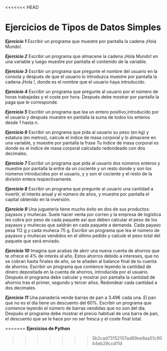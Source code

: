 <<<<<<< HEAD
# **Ejercicios de Tipos de Datos Simples**

***Ejercicio 1***
Escribir un programa que muestre por pantalla la cadena ¡Hola Mundo!.



***Ejercicio 2***
Escribir un programa que almacene la cadena ¡Hola Mundo! en una variable y luego muestre por pantalla el contenido de la variable.



***Ejercicio 3***
Escribir un programa que pregunte el nombre del usuario en la consola y después de que el usuario lo introduzca 
muestre por pantalla la cadena ¡Hola <nombre>!, donde <nombre> es el nombre que el usuario haya introducido.



***Ejercicio 4***
Escribir un programa que pregunte al usuario por el número de horas trabajadas y el coste por hora. Después debe mostrar por pantalla la paga que le corresponde.



***Ejercicio 5***
Escribir un programa que lea un entero positivo,introducido por el usuario y después muestre en pantalla la suma de todos los enteros desde 1 hasta n.



***Ejercicio 6***
Escribir un programa que pida al usuario su peso (en kg) y estatura (en metros), calcule el índice de masa corporal y lo almacene en una variable, y muestre por pantalla la frase Tu índice de masa corporal es <imc> donde <imc> es el índice de masa corporal calculado redondeado con dos decimales.



***Ejercicio 7***
Escribir un programa que pida al usuario dos números enteros y muestre por pantalla la <n> entre <m> da un cociente <c> y un resto <r> donde <n> y <m> son los números introducidos por el usuario, 
y <c> y <r> son el cociente y el resto de la división entera respectivamente.



***Ejercicio 8***
Escribir un programa que pregunte al usuario una cantidad a invertir, el interés anual y el número de años, y muestre por pantalla el capital obtenido en la inversión.



***Ejercicio 9***
Una juguetería tiene mucho éxito en dos de sus productos: payasos y muñecas. Suele hacer venta por correo y la empresa de logística les cobra por peso de cada paquete así que deben calcular el peso de los payasos y muñecas que saldrán en cada paquete a demanda. Cada payaso pesa 112 g y cada muñeca 75 g. Escribir un programa que lea el número de payasos y muñecas vendidos en el último pedido y calcule el peso total del paquete que será enviado.



***Ejercicio 10***
Imagina que acabas de abrir una nueva cuenta de ahorros que te ofrece el 4% de interés al año. Estos ahorros debido a intereses, que no se cobran hasta finales de año, se te añaden al balance final de tu cuenta de ahorros. Escribir un programa que comience leyendo la cantidad de dinero depositada en la cuenta de ahorros, introducida por el usuario. Después el programa debe calcular y mostrar por pantalla la cantidad de ahorros tras el primer, segundo y tercer años. Redondear cada cantidad a dos decimales.



***Ejercicio 11***
Una panadería vende barras de pan a 3.49€ cada una. El pan que no es el día tiene un descuento del 60%. Escribir un programa que comience leyendo el número de barras vendidas que no son del día. 
Después el programa debe mostrar el precio habitual de una barra de pan, el descuento que se le hace por no ser fresca y el coste final total.

=======
**Ejercicios de Python**
>>>>>>> 3b2cad73152107ad89ee8aa51c9044eb29ccd11d
